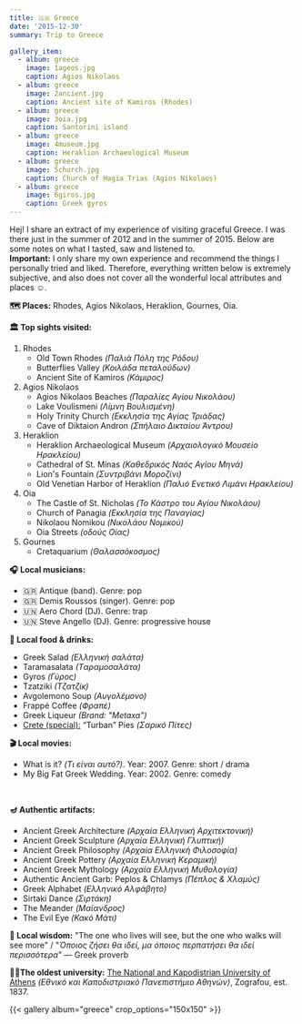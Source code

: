 ```yaml
---
title: 🇬🇷 Greece
date: '2015-12-30'
summary: Trip to Greece

gallery_item:
  - album: greece
    image: 1ageos.jpg
    caption: Agios Nikolaos
  - album: greece
    image: 2ancient.jpg
    caption: Ancient site of Kamiros (Rhodes)
  - album: greece
    image: 3oia.jpg
    caption: Santorini island
  - album: greece
    image: 4museum.jpg
    caption: Heraklion Archaeological Museum
  - album: greece
    image: 5church.jpg
    caption: Church of Hagia Trias (Agios Nikolaos)
  - album: greece
    image: 6giros.jpg
    caption: Greek gyros
---
```

Hej! I share an extract of my experience of visiting graceful Greece. I was there just in the summer of 2012 and in the summer of 2015. Below are some notes on what I tasted, saw and listened to.<br>
<b>Important:</b> I only share my own experience and recommend the things I personally tried and liked. Therefore, everything written below is extremely subjective, and also does not cover all the wonderful local attributes and places ☺️.

<b>🗺 Places:</b> Rhodes, Agios Nikolaos, Heraklion, Gournes, Oia.<br>

<b>🏛 Top sights visited: </b>
1. Rhodes
    - Old Town Rhodes <i>(Παλιά Πόλη της Ρόδου)</i>
    - Butterflies Valley <i>(Κοιλάδα πεταλούδων)</i>
    - Ancient Site of Kamiros <i>(Κάμιρος)</i>
2. Agios Nikolaos
    - Agios Nikolaos Beaches <i>(Παραλίες Αγίου Νικολάου)</i>
    - Lake Voulismeni <i>(Λίμνη Βουλισμένη)</i>
    - Holy Trinity Church <i>(Εκκλησία της Αγίας Τριάδας)</i>
    - Cave of Diktaion Andron <i>(Σπήλαιο Δικταίου Άντρου)</i>  
3. Heraklion
    - Heraklion Archaeological Museum <i>(Αρχαιολογικό Μουσείο Ηρακλείου)</i>
    - Cathedral of St. Minas <i>(Καθεδρικός Ναός Αγίου Μηνά)</i>
    - Lion's Fountain <i>(Συντριβάνι Μοροζίνι)</i>
    - Old Venetian Harbor of Heraklion <i>(Παλιό Ενετικό Λιμάνι Ηρακλείου)</i>
4. Oia 
    - The Castle of St. Nicholas <i>(Το Κάστρο του Αγίου Νικολάου)</i>
    - Church of Panagia <i>(Εκκλησία της Παναγίας)</i>
    - Nikolaou Nomikou <i>(Νικολάου Νομικού)</i>
    - Oia Streets <i>(οδούς Οίας)</i> 
5. Gournes
    - Cretaquarium <i>(Θαλασσόκοσμος)</i> 


<b>🎧 Local musicians: </b>
- 🇬🇷 Antique (band). Genre: pop
- 🇬🇷 Demis Roussos (singer). Genre: pop
- 🇺🇳 Aero Chord (DJ). Genre: trap
- 🇺🇳 Steve Angello (DJ). Genre: progressive house


<b>🥘 Local food & drinks: </b>
- Greek Salad <i>(Ελληνική σαλάτα)</i>
- Taramasalata <i>(Tαραμοσαλάτα)</i>
- Gyros <i>(Γύρος)</i>
- Tzatziki <i>(Tζατζίκ)</i>
- Avgolemono Soup <i>(Αυγολέμονο)</i>
- Frappé Coffee <i>(Фραπέ)</i>
- Greek Liqueur <i>(Brand: "Metaxa")</i> 
- <u>Crete (special):</u> “Turban” Pies <i>(Σαρικό Πίτες)</i>


<b>🎬 Local movies:</b>
- What is it? <i>(Τι είναι αυτό?)</i>. Year: 2007. Genre: short / drama
- My Big Fat Greek Wedding. Year: 2002. Genre: comedy
<br>


<b>🪔 Authentic artifacts:</b>
- Ancient Greek Architecture <i>(Αρχαία Ελληνική Αρχιτεκτονική)</i>
- Ancient Greek Sculpture <i>(Αρχαία Ελληνική Γλυπτική)</i>
- Ancient Greek Philosophy <i>(Αρχαία Ελληνική Φιλοσοφία)</i>
- Ancient Greek Pottery <i>(Αρχαία Ελληνική Κεραμική)</i>
- Ancient Greek Mythology <i>(Αρχαία Ελληνική Μυθολογία)</i>
- Authentic Ancient Garb: Peplos & Chlamys <i>(Πέπλος & Χλαμύς)</i>
- Greek Alphabet <i>(Ελληνικό Αλφάβητο)</i>
- Sirtaki Dance <i>(Σιρτάκη)</i>
- The Meander <i>(Μαίανδρος)</i>
- The Evil Eye <i>(Κακό Μάτι)</i>


<b>🦉 Local wisdom:</b> "The one who lives will see, but the one who walks will see more" / "<i>Όποιος ζήσει θα ιδεί, μα όποιος περπατήσει θα ιδεί περισσότερα</i>" — Greek proverb


<b>👨‍🎓The oldest university:</b> <a href = "https://en.uoa.gr/" target="_blank">The National and Kapodistrian University of Athens</a> <i>(Εθνικό και Καποδιστριακό Πανεπιστήμιο Αθηνών)</i>, Zografou, est. 1837.  


{{< gallery album="greece" crop_options="150x150" >}}
   


